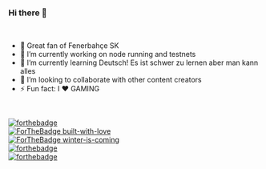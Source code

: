 ### Hi there 👋

<!--
**neuweltgeld/neuweltgeld** is a ✨ _special_ ✨ repository because its `README.md` (this file) appears on your GitHub profile.

Here are some ideas to get you started:

- 
- 
- 👯 I’m looking to collaborate on ...
- 🤔 I’m looking for help with ...
- 💬 Ask me about ...
- 
- 😄 Pronouns: ...
- ⚡ Fun fact: ...
--><br>
<ul>
<li>🎉 Great fan of Fenerbahçe SK </li>  
<li>🔭 I’m currently working on node running and testnets</li>
<li>🌱 I’m currently learning Deutsch! Es ist schwer zu lernen aber man kann alles</li>
<li>👯 I’m looking to collaborate with other content creators  </li>
<li>⚡ Fun fact: I ❤️ GAMING  </li>
</ul>

<br>

[![forthebadge](https://github.com/neuweltgeld/badge/blob/main/fener-bah%C3%A7e.svg)](https://fenerbahce.org)<br>
[![ForTheBadge built-with-love](http://ForTheBadge.com/images/badges/built-with-love.svg)](https://GitHub.com/neuweltgeld/) <br>
[![ForTheBadge winter-is-coming](http://ForTheBadge.com/images/badges/winter-is-coming.svg)](http://ForTheBadge.com)<br>
[![forthebadge](https://forthebadge.com/images/badges/powered-by-netflix.svg)](https://forthebadge.com)<br>
[![forthebadge](https://forthebadge.com/images/badges/contains-cat-gifs.svg)](https://forthebadge.com)

